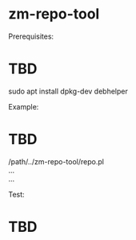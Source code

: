 # zm-repo-tool

Prerequisites:
   # TBD
   sudo apt install dpkg-dev debhelper

Example:
   # TBD
   /path/../zm-repo-tool/repo.pl \
      ... \
      ...

Test:
   # TBD

